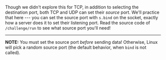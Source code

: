 Though we didn't explore this for TCP, in addition to selecting the destination port, both TCP and UDP can set their _source_ port.
We'll practice that here --- you can set the source port with `s.bind` on the socket, exactly how a server does it to set their listening port.
Read the source code of `/challenge/run` to see what source port you'll need!

----

**NOTE:**
You must set the source port _before_ sending data!
Otherwise, Linux will pick a random source port (the default behavior, when `bind` is not called).
